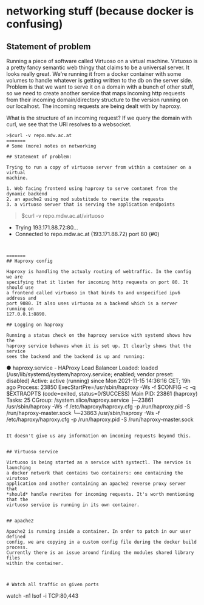 # networking stuff (because docker is confusing)

## Statement of problem

Running a piece of software called Virtuoso on a virtual machine. Virtuoso is a
pretty fancy semantic web thingy that claims to be a universal server. It looks
really great. We're running it from a docker container with some volumes to
handle whatever is getting written to the db on the server side. Problem is
that we want to serve it on a domain with a bunch of other stuff, so we need to
create another service that maps incoming http requests from their incoming
domain/directory structure to the version running on our localhost. The
incoming requests are being dealt with by haproxy.

What is the structure of an incoming request? If we query the domain with curl,
we see that the URI resolves to a websocket. 

```
>$curl -v repo.mdw.ac.at
=======
# Some (more) notes on networking 

## Statement of problem: 

Trying to run a copy of virtuoso server from within a container on a virtual
machine.

1. Web facing frontend using haproxy to serve contanet from the dynamic backend
2. an apache2 using mod substitude to rewrite the requests
3. a virtuoso server that is serving the application endpoints

```
>$curl -v repo.mdw.ac.at/virtuoso
*   Trying 193.171.88.72:80...
* Connected to repo.mdw.ac.at (193.171.88.72) port 80 (#0)
```


=======
## Haproxy config 

Haproxy is handling the actualy routing of webtraffic. In the config we are
specifying that it listen for incoming http requests on port 80. It should use
a frontend called virtuoso in that binds to and unspecified ipv6 address and
port 9080. It also uses virtuoso as a backend which is a server running on
127.0.0.1:8890. 

## Logging on haproxy

Running a status check on the haproxy service with systemd shows how the
haproxy service behaves when it is set up. It clearly shows that the service
sees the backend and the backend is up and running: 

```
● haproxy.service - HAProxy Load Balancer
     Loaded: loaded (/usr/lib/systemd/system/haproxy.service; enabled; vendor preset: disabled)
     Active: active (running) since Mon 2021-11-15 14:36:16 CET; 19h ago
    Process: 23850 ExecStartPre=/usr/sbin/haproxy -Ws -f $CONFIG -c -q $EXTRAOPTS (code=exited, status=0/SUCCESS)
   Main PID: 23861 (haproxy)
      Tasks: 25
     CGroup: /system.slice/haproxy.service
             ├─23861 /usr/sbin/haproxy -Ws -f /etc/haproxy/haproxy.cfg -p /run/haproxy.pid -S /run/haproxy-master.sock
             └─23863 /usr/sbin/haproxy -Ws -f /etc/haproxy/haproxy.cfg -p /run/haproxy.pid -S /run/haproxy-master.sock
```

It doesn't give us any information on incoming requests beyond this. 


## Virtuoso service 

Virtuoso is being started as a service with systectl. The service is launching
a docker network that contains two containers: one containing the virutoso
application and another containing an apache2 reverse proxy server that
*should* handle rewrites for incoming requests. It's worth mentioning that the
virtuoso service is running in its own container. 


## apache2

Apache2 is running inside a container. In order to patch in our user defined
config, we are copying in a custom config file during the docker build process. 
Currently there is an issue around finding the modules shared library files
within the container. 



# Watch all traffic on given ports

```
watch -n1 lsof -i TCP:80,443
```
